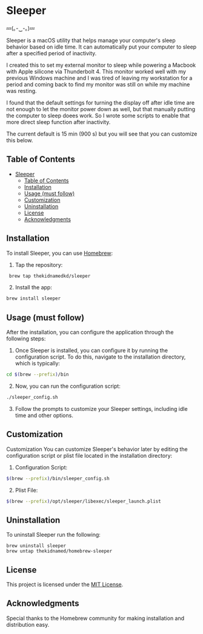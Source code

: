 # Sleeper

💤(｡-‿-｡)💤

Sleeper is a macOS utility that helps manage your computer's sleep behavior based on idle time. It can automatically put your computer to sleep after a specified period of inactivity.

I created this to set my external monitor to sleep while powering a Macbook with Apple silicone via Thunderbolt 4. This monitor worked well with my previous Windows machine and I was tired of leaving my workstation for a period and coming back to find my monitor was still on while my machine was resting.

I found that the default settings for turning the display off after idle time are not enough to let the monitor power down as well, but that manually putting the computer to sleep doees work. So I wrote some scripts to enable that more direct sleep function after inactivity.

The current default is 15 min (900 s) but you will see that you can customize this below.

## Table of Contents

- [Sleeper](#sleeper)
  - [Table of Contents](#table-of-contents)
  - [Installation](#installation)
  - [Usage (must follow)](#usage-must-follow)
  - [Customization](#customization)
  - [Uninstallation](#uninstallation)
  - [License](#license)
  - [Acknowledgments](#acknowledgments)

## Installation

To install Sleeper, you can use [Homebrew](https://brew.sh/):

1. Tap the repository:

  ```bash
   brew tap thekidnamedkd/sleeper
  ```

2. Install the app:

  ```bash
  brew install sleeper
  ```

## Usage (must follow)

After the installation, you can configure the application through the following steps:

1. Once Sleeper is installed, you can configure it by running the configuration script. To do this, navigate to the installation directory, which is typically:

  ```bash
  cd $(brew --prefix)/bin
  ```

2. Now, you can run the configuration script:

  ```bash
  ./sleeper_config.sh
  ```

3. Follow the prompts to customize your Sleeper settings, including idle time and other options.

## Customization

Customization
You can customize Sleeper's behavior later by editing the configuration script or plist file located in the installation directory:

1. Configuration Script:

  ```bash
  $(brew --prefix)/bin/sleeper_config.sh
  ```

2. Plist File:

  ```bash  
  $(brew --prefix)/opt/sleeper/libexec/sleeper_launch.plist
  ```

## Uninstallation

To uninstall Sleeper run the following:

  ```brew
  brew uninstall sleeper
  brew untap thekidnamed/homebrew-sleeper
  ```

## License

This project is licensed under the [MIT License](https://opensource.org/license/mit/).

## Acknowledgments

Special thanks to the Homebrew community for making installation and distribution easy.
